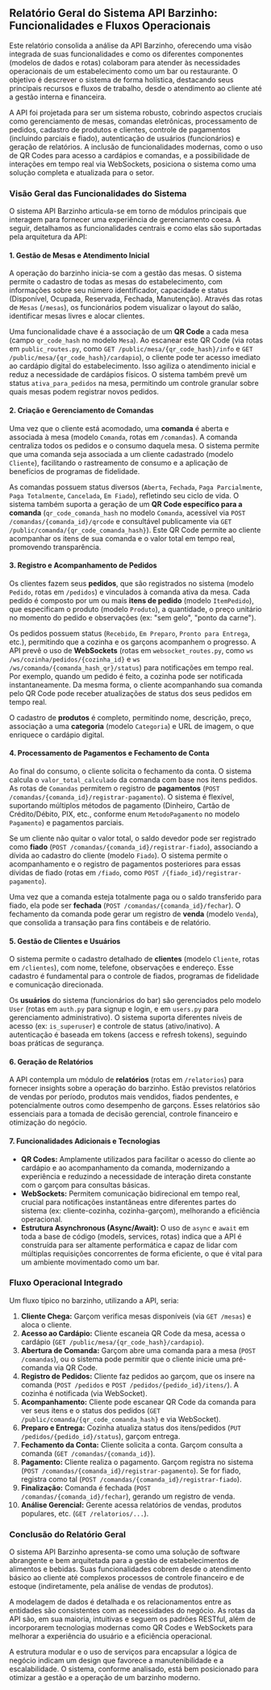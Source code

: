 ## Relatório Geral do Sistema API Barzinho: Funcionalidades e Fluxos Operacionais

Este relatório consolida a análise da API Barzinho, oferecendo uma visão integrada de suas funcionalidades e como os diferentes componentes (modelos de dados e rotas) colaboram para atender às necessidades operacionais de um estabelecimento como um bar ou restaurante. O objetivo é descrever o sistema de forma holística, destacando seus principais recursos e fluxos de trabalho, desde o atendimento ao cliente até a gestão interna e financeira.

A API foi projetada para ser um sistema robusto, cobrindo aspectos cruciais como gerenciamento de mesas, comandas eletrônicas, processamento de pedidos, cadastro de produtos e clientes, controle de pagamentos (incluindo parciais e fiado), autenticação de usuários (funcionários) e geração de relatórios. A inclusão de funcionalidades modernas, como o uso de QR Codes para acesso a cardápios e comandas, e a possibilidade de interações em tempo real via WebSockets, posiciona o sistema como uma solução completa e atualizada para o setor.

### Visão Geral das Funcionalidades do Sistema

O sistema API Barzinho articula-se em torno de módulos principais que interagem para fornecer uma experiência de gerenciamento coesa. A seguir, detalhamos as funcionalidades centrais e como elas são suportadas pela arquitetura da API:



#### 1. Gestão de Mesas e Atendimento Inicial

A operação do barzinho inicia-se com a gestão das mesas. O sistema permite o cadastro de todas as mesas do estabelecimento, com informações sobre seu número identificador, capacidade e status (Disponível, Ocupada, Reservada, Fechada, Manutenção). Através das rotas de `Mesas` (`/mesas`), os funcionários podem visualizar o layout do salão, identificar mesas livres e alocar clientes. 

Uma funcionalidade chave é a associação de um **QR Code** a cada mesa (campo `qr_code_hash` no modelo `Mesa`). Ao escanear este QR Code (via rotas em `public_routes.py`, como `GET /public/mesa/{qr_code_hash}/info` e `GET /public/mesa/{qr_code_hash}/cardapio`), o cliente pode ter acesso imediato ao cardápio digital do estabelecimento. Isso agiliza o atendimento inicial e reduz a necessidade de cardápios físicos. O sistema também prevê um status `ativa_para_pedidos` na mesa, permitindo um controle granular sobre quais mesas podem registrar novos pedidos.

#### 2. Criação e Gerenciamento de Comandas

Uma vez que o cliente está acomodado, uma **comanda** é aberta e associada à mesa (modelo `Comanda`, rotas em `/comandas`). A comanda centraliza todos os pedidos e o consumo daquela mesa. O sistema permite que uma comanda seja associada a um cliente cadastrado (modelo `Cliente`), facilitando o rastreamento de consumo e a aplicação de benefícios de programas de fidelidade.

As comandas possuem status diversos (`Aberta`, `Fechada`, `Paga Parcialmente`, `Paga Totalmente`, `Cancelada`, `Em Fiado`), refletindo seu ciclo de vida. O sistema também suporta a geração de um **QR Code específico para a comanda** (`qr_code_comanda_hash` no modelo `Comanda`, acessível via `POST /comandas/{comanda_id}/qrcode` e consultável publicamente via `GET /public/comanda/{qr_code_comanda_hash}`). Este QR Code permite ao cliente acompanhar os itens de sua comanda e o valor total em tempo real, promovendo transparência.

#### 3. Registro e Acompanhamento de Pedidos

Os clientes fazem seus **pedidos**, que são registrados no sistema (modelo `Pedido`, rotas em `/pedidos`) e vinculados à comanda ativa da mesa. Cada pedido é composto por um ou mais **itens de pedido** (modelo `ItemPedido`), que especificam o produto (modelo `Produto`), a quantidade, o preço unitário no momento do pedido e observações (ex: "sem gelo", "ponto da carne").

Os pedidos possuem status (`Recebido`, `Em Preparo`, `Pronto para Entrega`, etc.), permitindo que a cozinha e os garçons acompanhem o progresso. A API prevê o uso de **WebSockets** (rotas em `websocket_routes.py`, como `ws /ws/cozinha/pedidos/{cozinha_id}` e `ws /ws/comanda/{comanda_hash_qr}/status`) para notificações em tempo real. Por exemplo, quando um pedido é feito, a cozinha pode ser notificada instantaneamente. Da mesma forma, o cliente acompanhando sua comanda pelo QR Code pode receber atualizações de status dos seus pedidos em tempo real.

O cadastro de **produtos** é completo, permitindo nome, descrição, preço, associação a uma **categoria** (modelo `Categoria`) e URL de imagem, o que enriquece o cardápio digital.

#### 4. Processamento de Pagamentos e Fechamento de Conta

Ao final do consumo, o cliente solicita o fechamento da conta. O sistema calcula o `valor_total_calculado` da comanda com base nos itens pedidos. As rotas de `Comandas` permitem o registro de **pagamentos** (`POST /comandas/{comanda_id}/registrar-pagamento`). O sistema é flexível, suportando múltiplos métodos de pagamento (Dinheiro, Cartão de Crédito/Débito, PIX, etc., conforme enum `MetodoPagamento` no modelo `Pagamento`) e pagamentos parciais.

Se um cliente não quitar o valor total, o saldo devedor pode ser registrado como **fiado** (`POST /comandas/{comanda_id}/registrar-fiado`), associando a dívida ao cadastro do cliente (modelo `Fiado`). O sistema permite o acompanhamento e o registro de pagamentos posteriores para essas dívidas de fiado (rotas em `/fiado`, como `POST /{fiado_id}/registrar-pagamento`).

Uma vez que a comanda esteja totalmente paga ou o saldo transferido para fiado, ela pode ser **fechada** (`POST /comandas/{comanda_id}/fechar`). O fechamento da comanda pode gerar um registro de **venda** (modelo `Venda`), que consolida a transação para fins contábeis e de relatório.

#### 5. Gestão de Clientes e Usuários

O sistema permite o cadastro detalhado de **clientes** (modelo `Cliente`, rotas em `/clientes`), com nome, telefone, observações e endereço. Esse cadastro é fundamental para o controle de fiados, programas de fidelidade e comunicação direcionada.

Os **usuários** do sistema (funcionários do bar) são gerenciados pelo modelo `User` (rotas em `auth.py` para signup e login, e em `users.py` para gerenciamento administrativo). O sistema suporta diferentes níveis de acesso (ex: `is_superuser`) e controle de status (ativo/inativo). A autenticação é baseada em tokens (access e refresh tokens), seguindo boas práticas de segurança.

#### 6. Geração de Relatórios

A API contempla um módulo de **relatórios** (rotas em `/relatorios`) para fornecer insights sobre a operação do barzinho. Estão previstos relatórios de vendas por período, produtos mais vendidos, fiados pendentes, e potencialmente outros como desempenho de garçons. Esses relatórios são essenciais para a tomada de decisão gerencial, controle financeiro e otimização do negócio.

#### 7. Funcionalidades Adicionais e Tecnologias

- **QR Codes:** Amplamente utilizados para facilitar o acesso do cliente ao cardápio e ao acompanhamento da comanda, modernizando a experiência e reduzindo a necessidade de interação direta constante com o garçom para consultas básicas.
- **WebSockets:** Permitem comunicação bidirecional em tempo real, crucial para notificações instantâneas entre diferentes partes do sistema (ex: cliente-cozinha, cozinha-garçom), melhorando a eficiência operacional.
- **Estrutura Asynchronous (Async/Await):** O uso de `async` e `await` em toda a base de código (models, services, rotas) indica que a API é construída para ser altamente performática e capaz de lidar com múltiplas requisições concorrentes de forma eficiente, o que é vital para um ambiente movimentado como um bar.

### Fluxo Operacional Integrado

Um fluxo típico no barzinho, utilizando a API, seria:
1.  **Cliente Chega:** Garçom verifica mesas disponíveis (via `GET /mesas`) e aloca o cliente.
2.  **Acesso ao Cardápio:** Cliente escaneia QR Code da mesa, acessa o cardápio (`GET /public/mesa/{qr_code_hash}/cardapio`).
3.  **Abertura de Comanda:** Garçom abre uma comanda para a mesa (`POST /comandas`), ou o sistema pode permitir que o cliente inicie uma pré-comanda via QR Code.
4.  **Registro de Pedidos:** Cliente faz pedidos ao garçom, que os insere na comanda (`POST /pedidos` e `POST /pedidos/{pedido_id}/itens/`). A cozinha é notificada (via WebSocket).
5.  **Acompanhamento:** Cliente pode escanear QR Code da comanda para ver seus itens e o status dos pedidos (`GET /public/comanda/{qr_code_comanda_hash}` e via WebSocket).
6.  **Preparo e Entrega:** Cozinha atualiza status dos itens/pedidos (`PUT /pedidos/{pedido_id}/status`), garçom entrega.
7.  **Fechamento da Conta:** Cliente solicita a conta. Garçom consulta a comanda (`GET /comandas/{comanda_id}`).
8.  **Pagamento:** Cliente realiza o pagamento. Garçom registra no sistema (`POST /comandas/{comanda_id}/registrar-pagamento`). Se for fiado, registra como tal (`POST /comandas/{comanda_id}/registrar-fiado`).
9.  **Finalização:** Comanda é fechada (`POST /comandas/{comanda_id}/fechar`), gerando um registro de venda.
10. **Análise Gerencial:** Gerente acessa relatórios de vendas, produtos populares, etc. (`GET /relatorios/...`).

### Conclusão do Relatório Geral

O sistema API Barzinho apresenta-se como uma solução de software abrangente e bem arquitetada para a gestão de estabelecimentos de alimentos e bebidas. Suas funcionalidades cobrem desde o atendimento básico ao cliente até complexos processos de controle financeiro e de estoque (indiretamente, pela análise de vendas de produtos).

A modelagem de dados é detalhada e os relacionamentos entre as entidades são consistentes com as necessidades do negócio. As rotas da API são, em sua maioria, intuitivas e seguem os padrões RESTful, além de incorporarem tecnologias modernas como QR Codes e WebSockets para melhorar a experiência do usuário e a eficiência operacional.

A estrutura modular e o uso de serviços para encapsular a lógica de negócio indicam um design que favorece a manutenibilidade e a escalabilidade. O sistema, conforme analisado, está bem posicionado para otimizar a gestão e a operação de um barzinho moderno.

